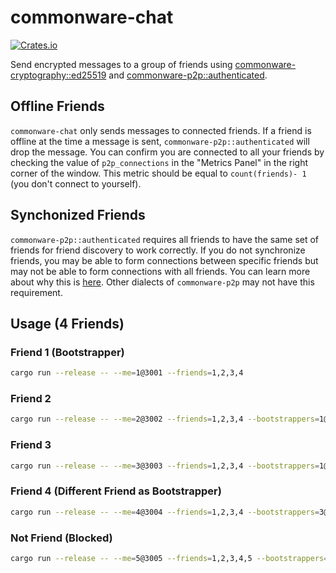 # commonware-chat 

[![Crates.io](https://img.shields.io/crates/v/commonware-chat.svg)](https://crates.io/crates/commonware-chat)

Send encrypted messages to a group of friends using [commonware-cryptography::ed25519](https://docs.rs/commonware-cryptography/latest/commonware_cryptography/ed25519/index.html)
and [commonware-p2p::authenticated](https://docs.rs/commonware-p2p/latest/commonware_p2p/authenticated/index.html).

## Offline Friends

`commonware-chat` only sends messages to connected friends. If a friend is offline at the time a message is sent,
`commonware-p2p::authenticated` will drop the message. You can confirm you are connected to all your friends by checking the value
of `p2p_connections` in the "Metrics Panel" in the right corner of the window. This metric should be equal to
`count(friends)- 1` (you don't connect to yourself).

## Synchonized Friends

`commonware-p2p::authenticated` requires all friends to have the same set of friends for friend discovery to work
correctly. If you do not synchronize friends, you may be able to form connections between specific friends but may
not be able to form connections with all friends. You can learn more about why
this is [here](https://docs.rs/commonware-p2p/latest/commonware_p2p/authenticated/index.html#discovery). Other
dialects of `commonware-p2p` may not have this requirement.

## Usage (4 Friends)

### Friend 1 (Bootstrapper)

```sh
cargo run --release -- --me=1@3001 --friends=1,2,3,4
```

### Friend 2

```sh
cargo run --release -- --me=2@3002 --friends=1,2,3,4 --bootstrappers=1@127.0.0.1:3001 
```

### Friend 3

```sh
cargo run --release -- --me=3@3003 --friends=1,2,3,4 --bootstrappers=1@127.0.0.1:3001 
```

### Friend 4 (Different Friend as Bootstrapper)

```sh
cargo run --release -- --me=4@3004 --friends=1,2,3,4 --bootstrappers=3@127.0.0.1:3003
```

### Not Friend (Blocked)

```sh
cargo run --release -- --me=5@3005 --friends=1,2,3,4,5 --bootstrappers=1@127.0.0.1:3001 
```